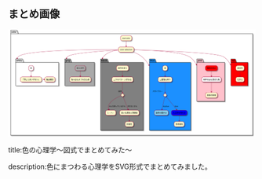 
## まとめ画像

<img src="https://raw.githubusercontent.com/kawadasatoshi/psy/main/material/color/02color.svg">


title:色の心理学〜図式でまとめてみた〜

description:色にまつわる心理学をSVG形式でまとめてみました。


